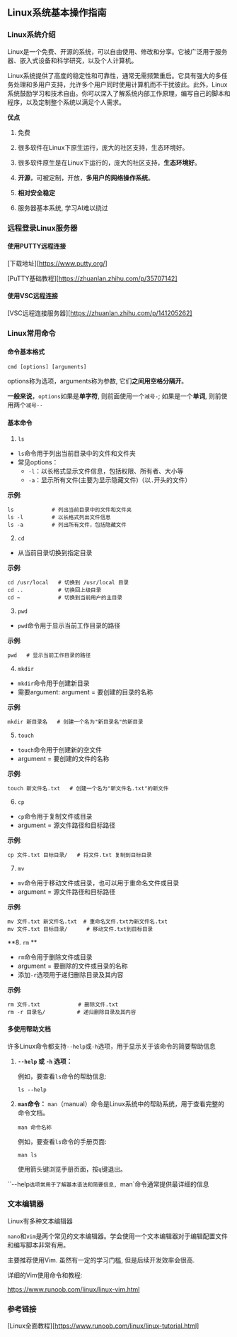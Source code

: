 ## Linux系统基本操作指南



### Linux系统介绍

Linux是一个免费、开源的系统，可以自由使用、修改和分享。它被广泛用于服务器、嵌入式设备和科学研究，以及个人计算机。

Linux系统提供了高度的稳定性和可靠性，通常无需频繁重启。它具有强大的多任务处理和多用户支持，允许多个用户同时使用计算机而不干扰彼此。此外，Linux系统鼓励学习和技术自由。你可以深入了解系统内部工作原理，编写自己的脚本和程序，以及定制整个系统以满足个人需求。



**优点**

1. 免费

2. 很多软件在Linux下原生运行，庞大的社区支持，生态环境好。

3. 很多软件原生是在Linux下运行的，庞大的社区支持，**生态环境好**。

4. **开源**，可被定制，开放，**多用户的网络操作系统**。

5. **相对安全稳定**

6. 服务器基本系统, 学习AI难以绕过

   

### 远程登录Linux服务器



#### 使用PUTTY远程连接

[下载地址][https://www.putty.org/]

[PuTTY基础教程][https://zhuanlan.zhihu.com/p/35707142]



#### 使用VSC远程连接

[VSC远程连接服务器][https://zhuanlan.zhihu.com/p/141205262]



### Linux常用命令

#### 命令基本格式

```shell
cmd [options] [arguments]
```

options称为选项，arguments称为参数, 它们**之间用空格分隔开**。

**一般来说**，`options`如果是**单字符**, 则前面使用一个`减号-`; 如果是一个**单词**, 则前使用两个`减号--`



#### 基本命令

1. `ls` 

- `ls`命令用于列出当前目录中的文件和文件夹
- 常见options：
  - `-l`：以长格式显示文件信息，包括权限、所有者、大小等
  - `-a`：显示所有文件(主要为显示隐藏文件)（以`.`开头的文件）

**示例**:

```shell
ls            # 列出当前目录中的文件和文件夹
ls -l         # 以长格式列出文件信息
ls -a         # 列出所有文件，包括隐藏文件
```



2. `cd`

- 从当前目录切换到指定目录

**示例**:

```shell
cd /usr/local   # 切换到 /usr/local 目录
cd ..           # 切换回上级目录
cd ~            # 切换到当前用户的主目录
```



3. `pwd` 

- `pwd`命令用于显示当前工作目录的路径

**示例**:

```shell
pwd   # 显示当前工作目录的路径
```



4. `mkdir`

- `mkdir`命令用于创建新目录
- 需要argument: argument = 要创建的目录的名称

**示例**:

```shell
mkdir 新目录名   # 创建一个名为"新目录名"的新目录
```



5. `touch`

- `touch`命令用于创建新的空文件
- argument = 要创建的文件的名称

**示例**:

```shell
touch 新文件名.txt   # 创建一个名为"新文件名.txt"的新文件
```



6. `cp`

- `cp`命令用于复制文件或目录
- argument = 源文件路径和目标路径

**示例**:

```shell
cp 文件.txt 目标目录/   # 将文件.txt 复制到目标目录
```



7. `mv`

- `mv`命令用于移动文件或目录，也可以用于重命名文件或目录
- argument = 源文件路径和目标路径

**示例**:

```shell
mv 文件.txt 新文件名.txt  # 重命名文件.txt为新文件名.txt
mv 文件.txt 目标目录/      # 移动文件.txt到目标目录
```



**8. `rm` **

- `rm`命令用于删除文件或目录
- argument = 要删除的文件或目录的名称
- 添加`-r`选项用于递归删除目录及其内容

**示例**:

```shell
rm 文件.txt            # 删除文件.txt
rm -r 目录名/          # 递归删除目录及其内容
```



#### 多使用帮助文档

许多Linux命令都支持`--help`或`-h`选项，用于显示关于该命令的简要帮助信息

1. **`--help` 或 `-h` 选项：** 

   例如，要查看`ls`命令的帮助信息:

   ```shell
   ls --help
   ```

2. **`man`命令：** `man`（manual）命令是Linux系统中的帮助系统，用于查看完整的命令文档。

   ```shell
   man 命令名称
   ```

   例如，要查看`ls`命令的手册页面:

   ```shell
   man ls
   ```

   使用箭头键浏览手册页面，按`q`键退出。

   

``--help`选项常用于了解基本语法和简要信息, `man`命令通常提供最详细的信息



### 文本编辑器

Linux有多种文本编辑器

`nano`和`vim`是两个常见的文本编辑器。学会使用一个文本编辑器对于编辑配置文件和编写脚本非常有用。

主要推荐使用Vim. 虽然有一定的学习门槛, 但是后续开发效率会很高.



详细的Vim使用命令和教程:

https://www.runoob.com/linux/linux-vim.html





### 参考链接

[Linux全面教程][https://www.runoob.com/linux/linux-tutorial.html]

